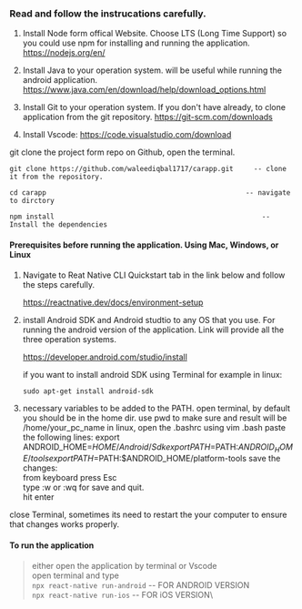 ### Read and follow the instrucations carefully.

1. Install Node form offical Website. Choose LTS (Long Time Support) so you could use npm for installing and running the application.
   https://nodejs.org/en/
2. Install Java to your operation system. will be useful while running the android application.
   https://www.java.com/en/download/help/download_options.html

3. Install Git to your operation system. If you don't have already, to clone application from the git repository.
   https://git-scm.com/downloads

4. Install Vscode:
   https://code.visualstudio.com/download

git clone the project form repo on Github, open the terminal.

    git clone https://github.com/waleediqbal1717/carapp.git     -- clone it from the repository.

    cd carapp                                                 -- navigate to dirctory

    npm install                                                   -- Install the dependencies

#### Prerequisites before running the application. Using Mac, Windows, or Linux

1.  Navigate to Reat Native CLI Quickstart tab in the link below and follow the steps carefully.

    https://reactnative.dev/docs/environment-setup

2.  install Android SDK and Android studtio to any OS that you use.
    For running the android version of the application. Link will provide all the three operation systems.

    https://developer.android.com/studio/install

    if you want to install android SDK using Terminal for example in linux:

    `sudo apt-get install android-sdk`

3.  necessary variables to be added to the PATH.
    open terminal, by default you should be in the home dir.
    use pwd to make sure and result will be /home/your_pc_name
    in linux, open the .bashrc using vim .bash
    paste the following lines:
    export ANDROID_HOME=$HOME/Android/Sdk
        export PATH=$PATH:$ANDROID_HOME/tools
        export PATH=$PATH:$ANDROID_HOME/platform-tools
    save the changes:\
     from keyboard press Esc\
     type :w or :wq for save and quit.\
     hit enter

close Terminal, sometimes its need to restart the your computer to ensure that changes works properly.

#### To run the application

> either open the application by terminal or Vscode\
> open terminal and type\
> `npx react-native run-android` -- FOR ANDROID VERSION\
> `npx react-native run-ios` -- FOR iOS VERSION\
